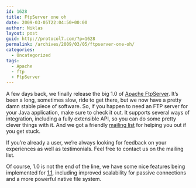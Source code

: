 ```yaml
---
id: 1628
title: FtpServer one oh
date: 2009-03-05T22:04:50+00:00
author: Niklas
layout: post
guid: http://protocol7.com/?p=1628
permalink: /archives/2009/03/05/ftpserver-one-oh/
categories:
  - Uncategorized
tags:
  - Apache
  - ftp
  - FtpServer
---
```

<div class='microid-34f221b4a3c661b7f058c58a44e42918f1e97993'>
  <p>
    A few days back, we finally release the big 1.0 of <a href="http://mina.apache.org/ftpserver">Apache FtpServer</a>. It&#8217;s been a long, sometimes slow, ride to get there, but we now have a pretty damn stable piece of software. So, if you happen to need an FTP server for your Java application, make sure to check it out. It supports several ways of integration, including a fully extensible API, so you can do some pretty clever things with it. And we got a friendly <a href="http://mina.apache.org/ftpserver/mailing-lists.html">mailing list</a> for helping you out if you get stuck.
  </p>
  
  <p>
    If you&#8217;re already a user, we&#8217;re always looking for feedback on your experiences as well as testimonials. Feel free to contact us on the mailing list.
  </p>
  
  <p>
    Of course, 1.0 is not the end of the line, we have some nice features being implemented for <a href="http://https://issues.apache.org/jira/browse/FTPSERVER/fixforversion/12313458">1.1</a>, including improved scalability for passive connections and a more powerful native file system.
  </p>
</div>